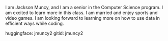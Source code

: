 I am Jackson Muncy, and I am a senior in the Computer Science program. I am excited to learn more in this class. I am married and enjoy sports and video games. I am looking forward to learning more on how to use data in efficient ways while coding.

huggingface: jmuncy2
gitid: jmuncy2
